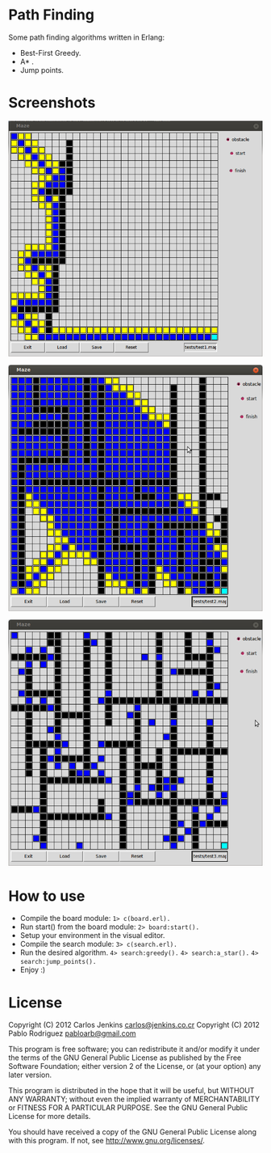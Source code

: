 Path Finding
============

Some path finding algorithms written in Erlang:

- Best-First Greedy.
- A* .
- Jump points.


Screenshots
===========

![Best-First Greedy in test map 1](tests/test1_greedy.png "Best-First Greedy in test map 1")

![A* in test map 2](tests/test2_a_star.png "A* in test map 2")

![Jump Points in test map 3](tests/test3_jump_points.png "Jump Points in test map 3")


How to use
==========

- Compile the board module:
    ``1> c(board.erl).``
- Run start() from the board module:
    ``2> board:start().``
- Setup your environment in the visual editor.
- Compile the search module:
    ``3> c(search.erl).``
- Run the desired algorithm.
    ``4> search:greedy().``
    ``4> search:a_star().``
    ``4> search:jump_points().``
- Enjoy :)


License
=======

Copyright (C) 2012 Carlos Jenkins <carlos@jenkins.co.cr>
Copyright (C) 2012 Pablo Rodriguez <pabloarb@gmail.com>

This program is free software; you can redistribute it and/or modify
it under the terms of the GNU General Public License as published by
the Free Software Foundation; either version 2 of the License, or
(at your option) any later version.

This program is distributed in the hope that it will be useful,
but WITHOUT ANY WARRANTY; without even the implied warranty of
MERCHANTABILITY or FITNESS FOR A PARTICULAR PURPOSE.  See the
GNU General Public License for more details.

You should have received a copy of the GNU General Public License
along with this program.  If not, see <http://www.gnu.org/licenses/>.

